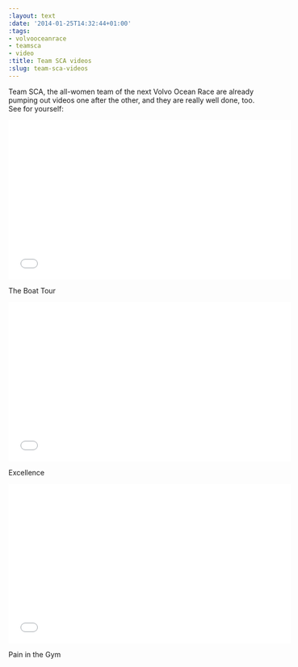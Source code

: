 ```yaml
---
:layout: text
:date: '2014-01-25T14:32:44+01:00'
:tags:
- volvooceanrace
- teamsca
- video
:title: Team SCA videos
:slug: team-sca-videos
---
```

<p>Team SCA, the all-women team of the next Volvo Ocean Race are already pumping out videos one after the other, and they are really well done, too. See for yourself:</p>

<iframe width="560" height="315" src="//www.youtube.com/embed/NoduQdVu9Kg" frameborder="0" allowfullscreen></iframe>

<p>The Boat Tour</p>

<iframe width="560" height="315" src="//www.youtube.com/embed/SvUkDUOjwXo" frameborder="0" allowfullscreen></iframe>

<p>Excellence</p>

<iframe width="560" height="315" src="//www.youtube.com/embed/OycBogghVYg" frameborder="0" allowfullscreen></iframe>

<p>Pain in the Gym</p>
